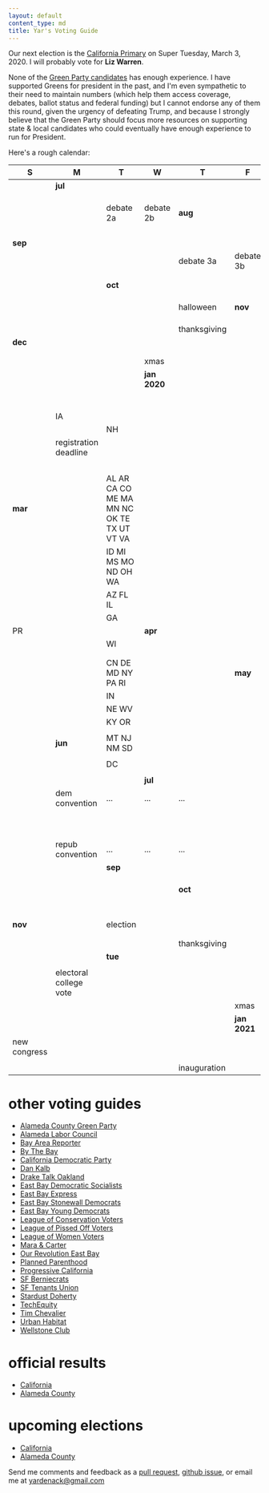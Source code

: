 ```yaml
---
layout: default
content_type: md
title: Yar's Voting Guide
---
```


Our next election is the [California Primary](https://en.wikipedia.org/wiki/2020_California_Democratic_primary) on Super Tuesday, March 3, 2020. I will probably vote for **Liz Warren**.

None of the [Green Party candidates](https://en.wikipedia.org/wiki/2020_Green_Party_presidential_primaries#Candidates) has enough experience. I have supported Greens for president in the past, and I'm even sympathetic to their need to maintain numbers (which help them access coverage, debates, ballot status and federal funding) but I cannot endorse any of them this round, given the urgency of defeating Trump, and because I strongly believe that the Green Party should focus more resources on supporting state & local candidates who could eventually have enough experience to run for President.

Here's a rough calendar:

| S | M | T | W | T | F | S |
|---|---|---|---|---|---|---|
|   | **jul** |   |   |   |   |   |
|   |   |   |   |   |   |   |
|   |   |   |   |   |   |   |
|   |   |   |   |   |   |   |
|   |   | debate 2a | debate 2b | **aug** |   |   |
|   |   |   |   |   |   |   |
|   |   |   |   |   |   |   |
|   |   |   |   |   |   |   |
|   |   |   |   |   |   |   |
| **sep** |   |   |   |   |   |   |
|   |   |   |   | debate 3a  | debate 3b |   |
|   |   |   |   |   |   |   |
|   |   |   |   |   |   |   |
|   |   | **oct** |   |   |   |   |
|   |   |   |   |   |   |   |
|   |   |   |   |   |   |   |
|   |   |   |   |   |   |   |
|   |   |   |   | halloween | **nov** |   |
|   |   |   |   |   |   |   |
|   |   |   |   |   |   |   |
|   |   |   |   |   |   |   |
|   |   |   |   | thanksgiving |   |   |
| **dec** |   |   |   |   |   |   |
|   |   |   |   |   |   |   |
|   |   |   |   |   |   |   |
|   |   |   | xmas |   |   |   |
|   |   |   | **jan 2020** |   |   |   |
|   |   |   |   |   |   |   |
|   |   |   |   |   |   |   |
|   |   |   |   |   |   | **feb** |
|   | IA |   |   |   |   |   |
|   |   | NH |   |   |   |   |
|   | registration deadline |   |   |   |   | NV |
|   |   |   |   |   |   | SC |
| **mar** |   | AL AR CA CO ME MA MN NC OK TE TX UT VT VA  |   |   |   |   |
|   |   | ID MI MS MO ND OH WA |   |   |   |   |
|   |   | AZ FL IL |   |   |   |   |
|   |   | GA |   |   |   |   |
| PR |   |   | **apr** |   |   | AK HI LA |
|   |   | WI |   |   |   |   |
|   |   |   |   |   |   |   |
|   |   |   |   |   |   |   |
|   |   | CN DE MD NY PA RI |   |   | **may** | KS |
|   |   | IN |   |   |   |   |
|   |   | NE WV |   |   |   |   |
|   |   | KY OR |   |   |   |   |
|   |   |   |   |   |   |   |
|   | **jun** | MT NJ NM SD |   |   |   |   |
|   |   |   |   |   |   |   |
|   |   | DC |   |   |   |   |
|   |   |   |   |   |   |   |
|   |   |   | **jul** |   |   |   |
|   | dem convention  | ... | ... | ... |   |   |
|   |   |   |   |   |   |   |
|   |   |   |   |   |   |   |
|   |   |   |   |   |   | **aug** |
|   |   |   |   |   |   |   |
|   |   |   |   |   |   |   |
|   |   |   |   |   |   |   |
|   | repub convention | ... | ... | ... |   |   |
|   |   | **sep** |   |   |   |   |
|   |   |   |   |   |   |   |
|   |   |   |   |   |   |   |
|   |   |   |   |   |   |   |
|   |   |   |   | **oct** |   |   |
|   |   |   |   |   |   |   |
|   |   |   |   |   |   |   |
|   |   |   |   |   |   |   |
|   |   |   |   |   |   | halloween |
| **nov** |   | election |   |   |   |   |
|   |   |   |   |   |   |   |
|   |   |   |   |   |   |   |
|   |   |   |   | thanksgiving |   |   |
|   |   | **tue** |   |   |   |   |
|   |   |   |   |   |   |   |
|   | electoral college vote |   |   |   |   |   |
|   |   |   |   |   | xmas |   |
|   |   |   |   |   | **jan 2021** |   |
| new congress |   |   |   |   |   |   |
|   |   |   |   |   |   |   |
|   |   |   |   | inauguration |   |   |

# other voting guides

* [Alameda County Green Party](https://acgreens.wordpress.com/voter-guides/)
* [Alameda Labor Council](http://alamedalabor.org/2018/08/09/new-endorsements-for-the-alc/)
* [Bay Area Reporter](https://www.ebar.com/news/news//266598/bay_area_reporter_election_endorsements)
* [By The Bay](https://www.bythebay.cool/ballot-preview/)
* [California Democratic Party](https://www.cadem.org/vote/endorsements)
* [Dan Kalb](https://www.dankalb.net/dan-s-ballot-recommendations-nov-18)
* [Drake Talk Oakland](https://draketalkoakland.com/2018/08/23/towards-a-new-city-council-in-turbulent-times/)
* [East Bay Democratic Socialists](https://www.eastbaydsa.org/)
* [East Bay Express](https://www.eastbayexpress.com/oakland/our-november-2018-endorsement-guide/Content?oid=21443046&showFullText=true)
* [East Bay Stonewall Democrats](http://eastbaystonewalldemocrats.org/)
* [East Bay Young Democrats](https://www.ebyd.org/endorsements/)
* [League of Conservation Voters](http://www.ecovote.org/page/endorsements)
* [League of Pissed Off Voters](http://www.theleaguesf.org/voter_guides)
* [League of Women Voters](https://lwvc.org/vote/elections/ballot-recommendations)
* [Mara & Carter](https://docs.google.com/spreadsheets/d/11BPvzeIkJHUGY54rXlpltwqNjx3_gg6ENlwPh8tuosk/edit)
* [Our Revolution East Bay](https://www.facebook.com/OurRevolutionEastBay/photos/a.1882837791745440/2349240395105175/)
* [Planned Parenthood](http://www.ppactionca.org/local-info/mar-monte/voter-guide-2018.html)
* [Progressive California](http://politics.voxpublica.org/)
* [SF Berniecrats](http://www.sfberniecrats.com/november_2018_endorsements)
* [SF Tenants Union](https://www.sftu.org/endorsements/)
* [Stardust Doherty](http://stardustdoherty.org/wordpress/?p=9471)
* [TechEquity](https://techequitycollaborative.org/wp-content/uploads/2018/10/TechEquity-Voter-Guide-Election-2018.pdf)
* [Tim Chevalier](https://tim.dreamwidth.org/2051420.html)
* [Urban Habitat](https://urbanhabitat.org/urban-habitats-fall-2018-voter-guide)
* [Wellstone Club](http://wellstoneclub.org/current-endorsements/)

# official results

* [California](https://vote.sos.ca.gov/)
* [Alameda County](https://acgov.org/rovresults/235/index.htm)

# upcoming elections

* [California](https://www.sos.ca.gov/elections/upcoming-elections/)
* [Alameda County](https://www.acvote.org/election-information/elections)

Send me comments and feedback as a [pull request](https://github.com/yar-votes/yar-votes.github.io/pulls), [github issue](https://github.com/yar-votes/yar-votes.github.io/issues), or email me at [yardenack@gmail.com](mailto:yardenack@gmail.com)
